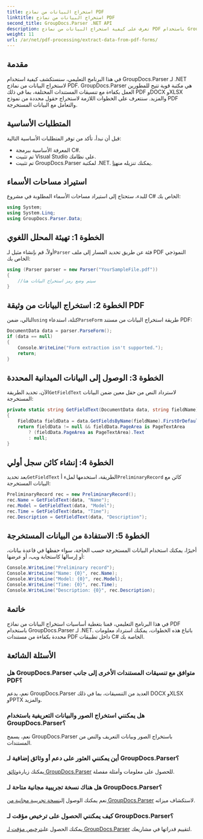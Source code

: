 ```yaml
---
title: استخراج البيانات من نماذج PDF
linktitle: استخراج البيانات من نماذج PDF
second_title: GroupDocs.Parser .NET API
description: تعرف على كيفية استخراج البيانات من نماذج PDF باستخدام GroupDocs.Parser لـ .NET. دليل خطوة بخطوة مع أمثلة التعليمات البرمجية والأسئلة الشائعة.
weight: 11
url: /ar/net/pdf-processing/extract-data-from-pdf-forms/
---
```

## مقدمة
في هذا البرنامج التعليمي، سنستكشف كيفية استخدام GroupDocs.Parser لـ .NET لاستخراج البيانات من نماذج PDF. GroupDocs.Parser هي مكتبة قوية تتيح للمطورين العمل بكفاءة مع تنسيقات المستندات المختلفة، بما في ذلك PDF وDOCX وXLSX والمزيد. سنتعرف على الخطوات اللازمة لاستخراج حقول محددة من نموذج PDF والتعامل مع البيانات المستخرجة.
## المتطلبات الأساسية
قبل أن نبدأ، تأكد من توفر المتطلبات الأساسية التالية:
- المعرفة الأساسية ببرمجة C#.
- تم تثبيت Visual Studio على نظامك.
- تم تثبيت GroupDocs.Parser لمكتبة .NET. يمكنك تنزيله من[هنا](https://releases.groupdocs.com/parser/net/).

## استيراد مساحات الأسماء
للبدء، ستحتاج إلى استيراد مساحات الأسماء المطلوبة في مشروع C# الخاص بك:
```csharp
using System;
using System.Linq;
using GroupDocs.Parser.Data;
```
## الخطوة 1: تهيئة المحلل اللغوي
 أولاً، قم بإنشاء مثيل لـ`Parser` فئة عن طريق تحديد المسار إلى ملف PDF النموذجي الخاص بك:
```csharp
using (Parser parser = new Parser("YourSampleFile.pdf"))
{
    //سيتم وضع رمز استخراج البيانات هنا
}
```
## الخطوة 2: استخراج البيانات من وثيقة PDF
 التالي، ضمن`using` كتلة، استدعاء`ParseForm` طريقة استخراج البيانات من مستند PDF:
```csharp
DocumentData data = parser.ParseForm();
if (data == null)
{
    Console.WriteLine("Form extraction isn't supported.");
    return;
}
```
## الخطوة 3: الوصول إلى البيانات الميدانية المحددة
 الآن، تحديد الطريقة`GetFieldText` لاسترداد النص من حقل معين ضمن البيانات المستخرجة:
```csharp
private static string GetFieldText(DocumentData data, string fieldName)
{
    FieldData fieldData = data.GetFieldsByName(fieldName).FirstOrDefault();
    return fieldData != null && fieldData.PageArea is PageTextArea
        ? (fieldData.PageArea as PageTextArea).Text
        : null;
}
```
## الخطوة 4: إنشاء كائن سجل أولي
 بعد تحديد`GetFieldText` الطريقة، استخدمها لملء أ`PreliminaryRecord` كائن مع البيانات المستخرجة:
```csharp
PreliminaryRecord rec = new PreliminaryRecord();
rec.Name = GetFieldText(data, "Name");
rec.Model = GetFieldText(data, "Model");
rec.Time = GetFieldText(data, "Time");
rec.Description = GetFieldText(data, "Description");
```
## الخطوة 5: الاستفادة من البيانات المستخرجة
أخيرًا، يمكنك استخدام البيانات المستخرجة حسب الحاجة، سواء حفظها في قاعدة بيانات، أو إرسالها كاستجابة ويب، أو عرضها:
```csharp
Console.WriteLine("Preliminary record");
Console.WriteLine("Name: {0}", rec.Name);
Console.WriteLine("Model: {0}", rec.Model);
Console.WriteLine("Time: {0}", rec.Time);
Console.WriteLine("Description: {0}", rec.Description);
```

## خاتمة
في هذا البرنامج التعليمي، قمنا بتغطية أساسيات استخراج البيانات من نماذج PDF باستخدام GroupDocs.Parser لـ .NET. باتباع هذه الخطوات، يمكنك استرداد معلومات محددة بكفاءة من مستندات PDF داخل تطبيقات C# الخاصة بك.

## الأسئلة الشائعة
### هل GroupDocs.Parser متوافق مع تنسيقات المستندات الأخرى إلى جانب PDF؟
نعم، يدعم GroupDocs.Parser العديد من التنسيقات، بما في ذلك DOCX وXLSX وPPTX والمزيد.
### هل يمكنني استخراج الصور والبيانات التعريفية باستخدام GroupDocs.Parser؟
نعم، يسمح GroupDocs.Parser باستخراج الصور وبيانات التعريف والنص من المستندات.
### أين يمكنني العثور على دعم أو وثائق إضافية لـ GroupDocs.Parser؟
 يمكنك زيارة[وثائق GroupDocs.Parser](https://tutorials.groupdocs.com/parser/net/) للحصول على معلومات وأمثلة مفصلة.
### هل هناك نسخة تجريبية مجانية متاحة لـ GroupDocs.Parser؟
 نعم يمكنك الوصول إلى[نسخة تجريبية مجانية من GroupDocs.Parser](https://releases.groupdocs.com/) لاستكشاف ميزاته.
### كيف يمكنني الحصول على ترخيص مؤقت لـ GroupDocs.Parser؟
 يمكنك الحصول على[ترخيص مؤقت لـ GroupDocs.Parser](https://purchase.groupdocs.com/temporary-license/) لتقييم قدراتها في مشاريعك.
